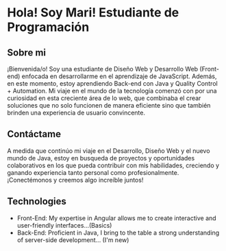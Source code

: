 # Hola! Soy Mari! Estudiante de Programación

## Sobre mi 
¡Bienvenida/o! Soy una estudiante de Diseño Web y Desarrollo Web (Front-end) enfocada en desarrollarme en el aprendizaje de JavaScript. Además, en este momento, estoy aprendiendo Back-end con Java y Quality Control + Automation. Mi viaje en el mundo de la tecnología comenzó con por una curiosidad en esta creciente área de lo web, que combinaba el crear soluciones que no solo funcionen de manera eficiente sino que también brinden una experiencia de usuario convincente. 

## Contáctame
A medida que continúo mi viaje en el Desarrollo, Diseño Web y el nuevo mundo de Java, estoy en busqueda de proyectos y oportunidades colaborativos en los que pueda contribuir con mis habilidades, creciendo y ganando experiencia tanto personal como profesionalmente. ¡Conectémonos y creemos algo increíble juntos!

## Technologies
- Front-End: My expertise in Angular allows me to create interactive and user-friendly interfaces...(Basics)
- Back-End: Proficient in Java, I bring to the table a strong understanding of server-side development... (I'm new)
